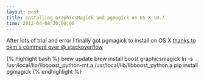 ```yaml
---
layout: post
title: Installing GraphicsMagick and pgmagick on OS X 10.7
time: 2012-04-08 20:00:00
---
```


After lots of trial and error I finally got pgmagick to install on OS X [thanks to okm's comment over @ stackoverflow](http://stackoverflow.com/questions/9786515/how-to-build-pgmagick-under-pythonbrew-on-os-x/9868631#9868631)

{% highlight bash %}
brew update
brew install boost graphicsmagick
ln -s /usr/local/lib/libboost_python-mt.a /usr/local/lib/libboost_python.a
pip install pgmagick
{% endhighlight %}
